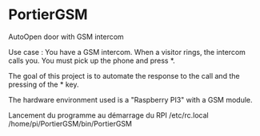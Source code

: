# PortierGSM
AutoOpen door with GSM intercom

Use case :
You have a GSM intercom.
When a visitor rings, the intercom calls you.
You must pick up the phone and press *.

The goal of this project is to automate the response to the call and the pressing of the * key.

The hardware environment used is a "Raspberry PI3" with a GSM module.


Lancement du programme au démarrage du RPI
/etc/rc.local
/home/pi/PortierGSM/bin/PortierGSM

